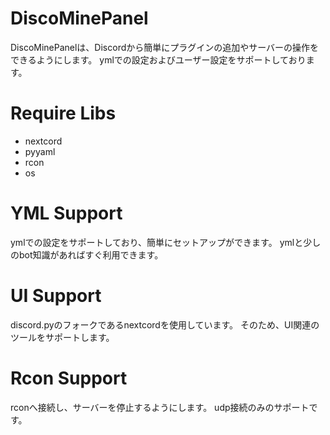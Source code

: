 # DiscoMinePanel
DiscoMinePanelは、Discordから簡単にプラグインの追加やサーバーの操作をできるようにします。
ymlでの設定およびユーザー設定をサポートしております。

# Require Libs
- nextcord
- pyyaml
- rcon
- os

# YML Support
ymlでの設定をサポートしており、簡単にセットアップができます。
ymlと少しのbot知識があればすぐ利用できます。

# UI Support
discord.pyのフォークであるnextcordを使用しています。
そのため、UI関連のツールをサポートします。

# Rcon Support
rconへ接続し、サーバーを停止するようにします。
udp接続のみのサポートです。
